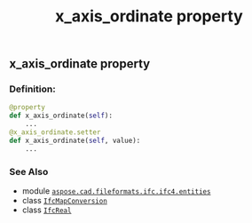 ﻿---
title: x_axis_ordinate property
second_title: Aspose.CAD for Python via .NET API References
description: 
type: docs
weight: 130
url: /python-net/aspose.cad.fileformats.ifc.ifc4.entities/ifcmapconversion/x_axis_ordinate/
is_root: false
---

## x_axis_ordinate property

### Definition:
```python
@property
def x_axis_ordinate(self):
    ...
@x_axis_ordinate.setter
def x_axis_ordinate(self, value):
    ...
```

### See Also
* module [`aspose.cad.fileformats.ifc.ifc4.entities`](../../)
* class [`IfcMapConversion`](/cad/python-net/aspose.cad.fileformats.ifc.ifc4.entities/ifcmapconversion)
* class [`IfcReal`](/cad/python-net/aspose.cad.fileformats.ifc.ifc4.types/ifcreal)
